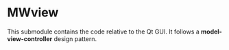 # MWview

This submodule contains the code relative to the Qt GUI. It follows a **model-view-controller** design pattern.
